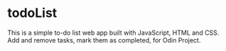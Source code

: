 # todoList
This is a simple to-do list web app built with JavaScript, HTML and CSS. Add and remove tasks, mark them as completed, for Odin Project.
